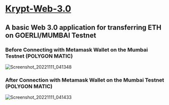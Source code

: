 # [Krypt-Web-3.0](http://ak3626.byethost14.com/)
## A basic Web 3.0 application for transferring ETH on GOERLI/MUMBAI Testnet
### Before Connecting with Metamask Wallet on the Mumbai Testnet (POLYGON MATIC)
![Screenshot_20221111_041348](https://user-images.githubusercontent.com/90903421/201221828-6965543e-2b7c-4557-8c04-ee5ab2b6407e.png)
### After Connection with Metamask Wallet on the Mumbai Testnet (POLYGON MATIC)
![Screenshot_20221111_041433](https://user-images.githubusercontent.com/90903421/201222131-2f581910-4c24-49d8-982c-9bc2cdb006d3.png)
